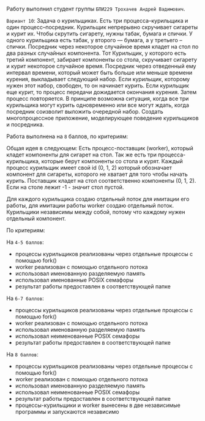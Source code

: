 Работу выполнил студент группы `БПИ229 Трохачев Андрей Вадимович`.

`Вариант 10`:
Задача о курильщиках. Есть три процесса–курильщика и один процесс–посредник. Курильщик непрерывно скручивает сигареты и курит их. Чтобы скрутить сигарету, нужны табак, бумага и спички. У одного курильщика есть табак, у второго — бумага, а у третьего – спички. Посредник через некоторое случайное время кладет на стол по два разных случайных компонента. Тот Курильщик, у которого есть третий компонент, забирает компоненты со стола, скручивает сигарету и курит некоторое случайное время. Посредник через отведенный ему интервал времени, который может быть больше или меньше времени курения, выкладывает следующий набор. Если курильщик, которому нужен этот набор, свободен, то он начинает курить. Если курильщик еще курит, то процесс передачи дожидается окончания курения. Затем процесс повторяется. В принципе возможна ситуация, когда все три курильщика могут курить одновременно или все могут ждать, когда посредник соизволит выложить очередной набор.
Создать многопроцессное приложение, моделирующее поведение курильщиков и посредника.

Работа выполнена на `8` баллов, по критериям:

Общая идея в следующем:
Есть процесс-поставщик (worker), который кладет компоненты для сигарет на стол.
Так же есть три процесса-курильщика, которые берут компоненты со стола и курят.
Каждый процесс курильщик имеет свой id (0, 1, 2) который обозначает компонент для сигареты, которого не хватает
для того чтобы начать курить.
Поставщик кладет на стол соответственно компоненты (0, 1, 2). Если на столе лежит -1 - значит стол пустой.

Для каждого курильщика создаю отдельный поток для имитации его работы, для имитации работы worker создаю отдельный поток.
Курильщики независимы между собой, потому что каждому нужен отдельный компонент.

По критериям:

На `4-5 баллов`:
* процессы курильщиков реализованы через отдельные процессы с помощью fork()
* worker реализован с помощью отдельного потока
* использовал именованную разделяемую память
* использовал именованные POSIX семафоры
* результат работы предоставлен в соответствующей папке

На `6-7 баллов`:
* процессы курильщиков реализованы через отдельные процессы с помощью fork()
* worker реализован с помощью отдельного потока
* использовал именованную разделяемую память
* использовал неименованные POSIX семафоры
* результат работы предоставлен в соответствующей папке

На `8 баллов`:
* процессы курильщиков реализованы через отдельные процессы с помощью fork()
* worker реализован с помощью отдельного потока
* использовал именованную разделяемую память
* использовал неименованные POSIX семафоры
* результат работы предоставлен в соответствующей папке
* процессы-курильщики и worker вынесены в две независимые программы и запускаются независимо